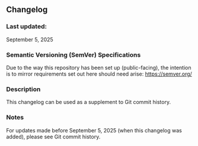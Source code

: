 ## Changelog

### Last updated:
September 5, 2025


### Semantic Versioning (SemVer) Specifications
Due to the way this repository has been set up (public-facing), the intention is to mirror requirements set out here should need arise:
https://semver.org/


### Description 
This changelog can be used as a supplement to Git commit history.


### Notes
For updates made before September 5, 2025 (when this changelog was added), please see Git commit history.

